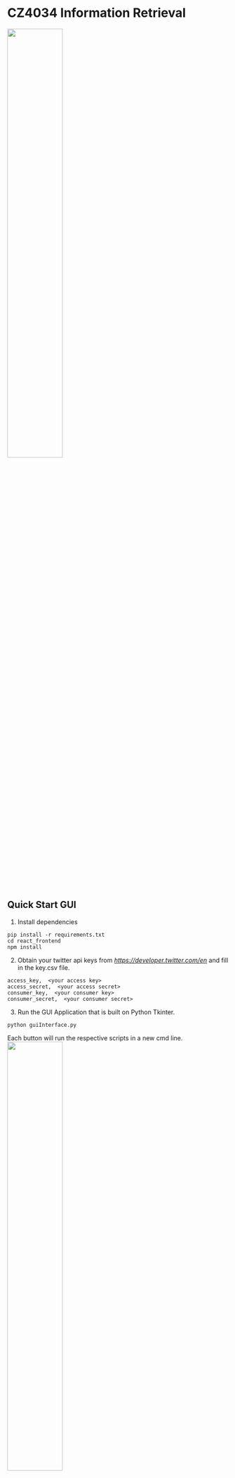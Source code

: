 # CZ4034 Information Retrieval
<img src="https://user-images.githubusercontent.com/35805397/114295444-e248cc80-9ad7-11eb-817e-c015b3a19467.png" width="50%"/>  

## Quick Start GUI  
1. Install dependencies  
```
pip install -r requirements.txt
cd react_frontend
npm install
```
  
2. Obtain your twitter api keys from *https://developer.twitter.com/en* and fill in the key.csv file.  
```
access_key,  <your access key>
access_secret,  <your access secret>
consumer_key,  <your consumer key>
consumer_secret,  <your consumer secret>
```  
  
3. Run the GUI Application that is built on Python Tkinter.
```
python guiInterface.py
 ```
Each button will run the respective scripts in a new cmd line.  
<img src="https://user-images.githubusercontent.com/35805397/114295017-0c4cbf80-9ad5-11eb-9508-5c3d16934e1f.png" width="50%" />

<ins>Scrape and Inject</ins>  
a. Run SOLR Database  
b. Scrape Data  
c. Inject Data to SOLR  

<ins>Start application</ins>  
a. Run SOLR Database  
b. Run Server  
c. Run Listener  
d. Run Client  


## Quick Start CMD Line
1. Install dependencies  
```
pip install -r requirements.txt
npm install
```
  
2. Obtain your twitter api keys from *https://developer.twitter.com/en* and fill in the key.csv file.  
```
access_key,  <your access key>
access_secret,  <your access secret>
consumer_key,  <your consumer key>
consumer_secret,  <your consumer secret>
```  
  
3. Run SOLR on your local machine  
```
cd \solr-8.8.1\bin  
solr start solr start -p 8888
```
Go to your web browser and go to URL *http://localhost:8888/*  
Take note you need to have SOLR running before running scripts `inject_data.py` and `twitter_stream_to_db.py`
  
To stop,
```
cd \solr-8.8.1\bin  
solr stop -all
```
  
4. Start server to serve data from solr
```
python server.py
```
  
5. Start listening for new tweets!  
```
python twitter_stream_to_db.py
```
Since the solr has already been pre-populated, we can just run the `twitter_stream_to_db.py` script.  
This allows us to listen for new tweets from the 12 chosen accounts and update our db instantly so that our **DB is in REALTIME**.    
  
6. Access ReactJS Frontend  
```
cd react_frontend
npm start
```
Access *http://localhost:3000/* to use client. 

  
## Here are the functions of the 5 main components:  
<img src="https://user-images.githubusercontent.com/35805397/114295002-f5a66880-9ad4-11eb-8386-afe2e1ad78d3.png" width="75%" />
  
### twitter_scraping.py
Scrape 2000 documents of data from each of our designated 12 sources to come up with a total of 23,326 documents. (OnlyGreenTrades only has 1,326)
`['EliteOptions2', 'WarlusTrades', 'canuck2usa', 'OnlyGreenTrades', 'Ultra_Calls', 'MarketBeatCom', 'stockstobuy', 'TickerReport', 'AmericanBanking','SeekingAlpha', 'MarketRebels', 'TradeOnTheWire1']`
  
<img src="https://user-images.githubusercontent.com/35805397/114295129-ccd2a300-9ad5-11eb-830e-522a14156040.png" width="60%" />
  
Output file will follow the naming convention:  
`news_<%Y%m%d_%H%M%S>.csv` *where <> represents the datetime when it was scraped*  
  
### inject_data.py
Pre-populate our solr non-SQL database with our ~23k data. It will read in the latest csv file based on its date modified.  
  
<img src="https://user-images.githubusercontent.com/35805397/114295144-e673ea80-9ad5-11eb-9d4f-0c6d6591b5c7.png" width="60%" />
  

### twitter_stream_to_db.py
Running this script will allow us to listen to the above-mentioned 5 twitter pages so that our **DB is in REALTIME**.  
  
<img src="https://user-images.githubusercontent.com/35805397/114295670-3f914d80-9ad9-11eb-9176-c4d2e54733ab.png" width="60%" />  
  
And so when there is a new tweet, it will:  
a. Add that tweet to our db, then  
b. Delete the oldest tweet based on tweetcreatedts  
  
Therefore, we will always maintain a dynamic database of size 23,326 documents.
  
### server.py
We are using a flask server as our backend. Socketio is used to transmit messages between server, client and twitterstreamer.  
To see functionalities of our server, you can access *http://localhost:5000/* which is a skeleton frontend that serves up information as queried.  
  
Also, whenever there is a new tweet, the twitterstreamer will inform our backend server which will update the server's new_tweet_count_dict dictionary.
```
new_tweet_count_dict = {
  <client_session_id_1> : count1,
  <client_session_id_2> : count2,
  ....
}

*where count1 reflects the number of new tweets client1 has not seen yet 
```
  
This allows us to **update each specific frontend client** to show:  
a. If there are new tweets?  
b. If a is True, how many are there?    
  
### react_frontend folder
This is the frontend client built on ReactJS and MaterialUI.  
  
Users can:  
1. Enter their search term  
2. Sort using Relevance, Favourite Count or Retweet Count  
3. Sort by Descending or Ascending order  
4. Filter the sources for their search results  
5. View the financial sentiment classification of each tweet on the fly  
6. Be informed and obtain real-time tweets as any of the 12 pages posts them  
7. Get spell-checking suggestions on search terms  
  
<img src="https://user-images.githubusercontent.com/35805397/114295684-5637a480-9ad9-11eb-808a-1188d65b1184.png" width="70%" />


